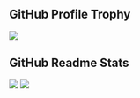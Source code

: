 
## GitHub Profile Trophy

<img src="https://github-profile-trophy-ir6k16cq8-kentakoura.vercel.app/?username=kentakoura&rank=SECRET,SSS,SS,S,AAA,AA,A,B,C&margin-w=5&theme=onestar" />

## GitHub Readme Stats

<img src="https://github-readme-stats-9wfbh2521-kentakoura.vercel.app/api/top-langs/?username=kentakoura&layout=compact&hide=html,css&theme=dark" />

<img src="https://github-readme-stats-9wfbh2521-kentakoura.vercel.app/api/?username=kentakoura&count_private=true&show_icons=true&hide=contribs&theme=dark&include_all_commits=true" />
